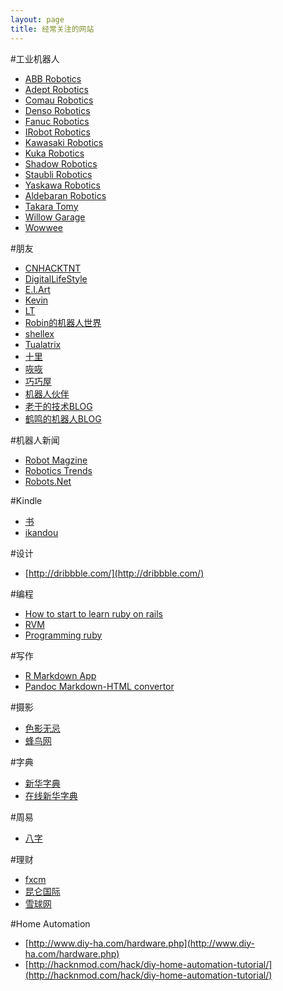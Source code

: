 ```yaml
---
layout: page
title: 经常关注的网站
---
```


#工业机器人

- [ABB Robotics](http://www.abb.com/robots)
- [Adept Robotics](http://www.adept.com/)
- [Comau Robotics](http://www.comau.com/)
- [Denso Robotics](http://www.densorobotics.com)
- [Fanuc Robotics](http://www.fanucrobotics.com/)
- [IRobot Robotics](http://www.irobot.com/)
- [Kawasaki Robotics](http://www.kawasakirobotics.com/)
- [Kuka Robotics](http://www.kuka-robotics.com/en/products/industrial_robots/start.htm)
- [Shadow Robotics](http://www.shadowrobot.com/)
- [Staubli Robotics](http://www.staubli.com/)
- [Yaskawa Robotics](http://www.yaskawa.co.jp/en/products/robot.htm)
- [Aldebaran Robotics](http://www.aldebaran-robotics.com/)
- [Takara Tomy](http://www.isobotrobot.com/)
- [Willow Garage](http://www.willowgarage.com/)
- [Wowwee](http://www.wowwee.com/)

#朋友
- [CNHACKTNT](http://knocks.me/)
- [DigitalLifeStyle](https://www.dls-yan.com/)
- [E.I.Art](http://eiart.net/blog/)
- [Kevin](http://imkevin.me/)
- [LT](http://www.davidrobot.com)
- [Robin的机器人世界](http://robtech.blog.sohu.com/)
- [shellex](http://www.shellex.info)
- [Tualatrix](http://imtx.me/)
- [十里](http://10-li.blogbus.com/)
- [咴咴](http://sychopx.wordpress.com/)
- [巧巧屋](http://qiaoqiao.brucebot.com)
- [机器人伙伴](http://www.robotpartner.cn/)
- [老于的技术BLOG](http://blog.sina.com.cn/headertec)
- [鹤鸣的机器人BLOG](http://robotzhm.blog.tianya.cn)

#机器人新闻
- [Robot Magzine](http://www.botmag.com/index.shtml)
- [Robotics Trends](http://www.roboticstrends.com/)
- [Robots.Net](http://robots.net/)

#Kindle
- [书](http://shu.im/)
- [ikandou](http://ikandou.com)

#设计
- [http://dribbble.com/](http://dribbble.com/)
 
#编程
- [How to start to learn ruby on rails](http://huacnlee.com/blog/how-to-start-learning-ruby-on-rails/)
- [RVM](https://rvm.io/rvm/install/)
- [Programming ruby](http://ruby-doc.org/docs/ProgrammingRuby/)

#写作
- [R Markdown App](http://r.psyapp.com/apps/markdown/)
- [Pandoc Markdown-HTML convertor](http://johnmacfarlane.net/pandoc/try)

#摄影
- [色影无忌](http://www2.xitek.com/)
- [蜂鸟网](http://fengniao.com)

#字典
- [新华字典](http://tool.httpcn.com/Zi/)
- [在线新华字典](http://xh.5156edu.com/)

#周易
- [八字](http://fate1.com/showfate.asp)

#理财
- [fxcm](http://www.fxcm.com/forex-trading-course.jsp)
- [昆仑国际](http://www.kvbkunlun.com/cn/)
- [雪球网](http://xueqiu.com/4120924455)

#Home Automation
- [http://www.diy-ha.com/hardware.php](http://www.diy-ha.com/hardware.php)
- [http://hacknmod.com/hack/diy-home-automation-tutorial/](http://hacknmod.com/hack/diy-home-automation-tutorial/)
